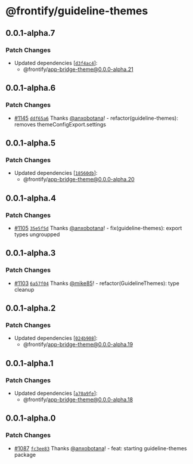 # @frontify/guideline-themes

## 0.0.1-alpha.7

### Patch Changes

-   Updated dependencies [[`d3f4ac4`](https://github.com/Frontify/brand-sdk/commit/d3f4ac4385770dcfe6672dfd2f256f39d1473563)]:
    -   @frontify/app-bridge-theme@0.0.0-alpha.21

## 0.0.1-alpha.6

### Patch Changes

-   [#1145](https://github.com/Frontify/brand-sdk/pull/1145) [`ddf65a6`](https://github.com/Frontify/brand-sdk/commit/ddf65a69e43d127213486f6f1a45394bc05eb0cf) Thanks [@anxobotana](https://github.com/anxobotana)! - refactor(guideline-themes): removes themeConfigExport.settings

## 0.0.1-alpha.5

### Patch Changes

-   Updated dependencies [[`18560db`](https://github.com/Frontify/brand-sdk/commit/18560dbd1bbfa3a76fdda0db5ed520b670c41979)]:
    -   @frontify/app-bridge-theme@0.0.0-alpha.20

## 0.0.1-alpha.4

### Patch Changes

-   [#1105](https://github.com/Frontify/brand-sdk/pull/1105) [`35e5f5d`](https://github.com/Frontify/brand-sdk/commit/35e5f5d928de04b4884629a2586e448587ac2c9d) Thanks [@anxobotana](https://github.com/anxobotana)! - fix(guideline-themes): export types ungroupped

## 0.0.1-alpha.3

### Patch Changes

-   [#1103](https://github.com/Frontify/brand-sdk/pull/1103) [`6a57f04`](https://github.com/Frontify/brand-sdk/commit/6a57f04c75a05ef177fe4185f9e768ad72dafd89) Thanks [@mike85](https://github.com/mike85)! - refactor(GuidelineThemes): type cleanup

## 0.0.1-alpha.2

### Patch Changes

-   Updated dependencies [[`024b908`](https://github.com/Frontify/brand-sdk/commit/024b9089f68482aa908f08936c6a0c33cdaafb6c)]:
    -   @frontify/app-bridge-theme@0.0.0-alpha.19

## 0.0.1-alpha.1

### Patch Changes

-   Updated dependencies [[`a70a9fe`](https://github.com/Frontify/brand-sdk/commit/a70a9fe0932e1a40c5d4d85e4fdcb3f008947b74)]:
    -   @frontify/app-bridge-theme@0.0.0-alpha.18

## 0.0.1-alpha.0

### Patch Changes

-   [#1087](https://github.com/Frontify/brand-sdk/pull/1087) [`fc3ee83`](https://github.com/Frontify/brand-sdk/commit/fc3ee83b7a4dd406c386431d0b72cf9873e9dfed) Thanks [@anxobotana](https://github.com/anxobotana)! - feat: starting guideline-themes package
